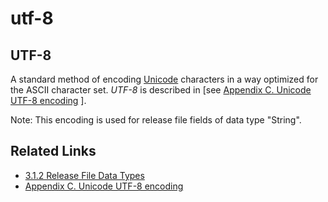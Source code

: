 # utf-8

## UTF-8

A standard method of encoding [Unicode](https://confluence.ihtsdotools.org/display/DOCGLOSS/Unicode) characters in a way optimized for the ASCII character set. _UTF-8_ is described in \[see [Appendix C. Unicode UTF-8 encoding](../../../Appendix-C.-Unicode-UTF-8-encoding_33490103.html) ].

Note: This encoding is used for release file fields of data type "String".

## Related Links

* [3.1.2 Release File Data Types](../../../3.1.2-Release-File-Data-Types_28739352.html)
* [Appendix C. Unicode UTF-8 encoding](../../../Appendix-C.-Unicode-UTF-8-encoding_33490103.html)

